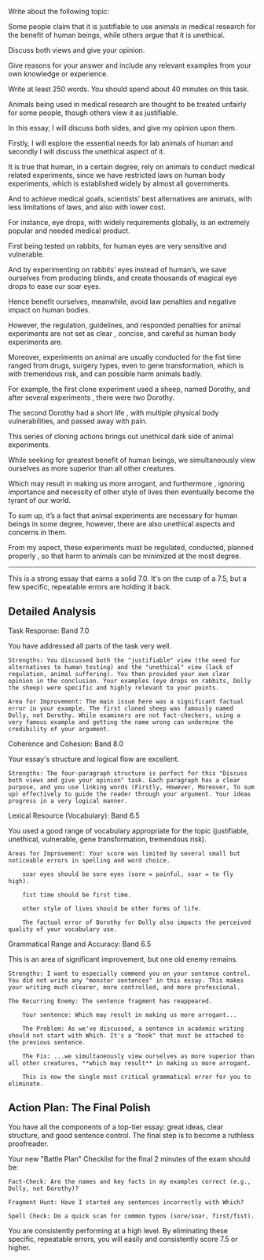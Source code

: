 Write about the following topic:

Some people claim that it is justifiable to use animals in medical research for the benefit of human beings, while others argue that it is unethical.

Discuss both views and give your opinion.

Give reasons for your answer and include any relevant examples from your own knowledge or experience.

Write at least 250 words. You should spend about 40 minutes on this task.



Animals being used in medical research are thought to be treated unfairly for some people, though others view it as justifiable.

In this essay, I will discuss both sides, and give my opinion upon them.

Firstly, I will explore the essential needs for lab animals of human and secondly I will discuss the unethical aspect of it.


It is true that human, in a certain degree, rely on animals to conduct medical related experiments, since we have restricted laws on human body experiments, which is established widely by almost all governments.

And to achieve medical goals, scientists’ best alternatives are animals, with less limitations of laws, and also with lower cost.

For instance, eye drops, with widely requirements globally, is an extremely popular and needed medical product.

First being tested on rabbits, for human eyes are very sensitive and vulnerable.

And by experimenting on rabbits’ eyes instead of human’s, we save ourselves from producing blinds, and create thousands of magical eye drops to ease our soar eyes.

Hence benefit ourselves, meanwhile, avoid law penalties and negative impact on human bodies.




However, the regulation, guidelines, and responded penalties for animal experiments are not set as clear , concise, and careful as human body experiments are.

Moreover, experiments on animal  are usually conducted for the fist time ranged from drugs, surgery types, even to gene transformation, which is with tremendous risk, and can possible harm animals badly.

For example, the first clone experiment used a sheep, named Dorothy, and after several experiments , there were two Dorothy.

The second Dorothy had a short life , with multiple physical body vulnerabilities, and passed away with pain.

This series of cloning actions brings out unethical dark side of animal experiments.

While seeking for greatest benefit of human beings, we simultaneously view ourselves as more superior than all other creatures.

Which may result in making us more arrogant, and furthermore , ignoring importance and necessity of other style of lives then eventually become the tyrant of our world.


To sum up, it’s a fact that animal experiments are necessary for human beings in some degree, however, there are also unethical aspects and concerns in them.

From my aspect, these experiments must be regulated, conducted, planned properly , so that harm to animals can be minimized at the most degree. 
___
This is a strong essay that earns a solid 7.0. It's on the cusp of a 7.5, but a few specific, repeatable errors are holding it back.

## Detailed Analysis

Task Response: Band 7.0

You have addressed all parts of the task very well.

    Strengths: You discussed both the "justifiable" view (the need for alternatives to human testing) and the "unethical" view (lack of regulation, animal suffering). You then provided your own clear opinion in the conclusion. Your examples (eye drops on rabbits, Dolly the sheep) were specific and highly relevant to your points.

    Area for Improvement: The main issue here was a significant factual error in your example. The first cloned sheep was famously named Dolly, not Dorothy. While examiners are not fact-checkers, using a very famous example and getting the name wrong can undermine the credibility of your argument.

Coherence and Cohesion: Band 8.0

Your essay's structure and logical flow are excellent.

    Strengths: The four-paragraph structure is perfect for this "Discuss both views and give your opinion" task. Each paragraph has a clear purpose, and you use linking words (Firstly, However, Moreover, To sum up) effectively to guide the reader through your argument. Your ideas progress in a very logical manner.

Lexical Resource (Vocabulary): Band 6.5

You used a good range of vocabulary appropriate for the topic (justifiable, unethical, vulnerable, gene transformation, tremendous risk).

    Areas for Improvement: Your score was limited by several small but noticeable errors in spelling and word choice.

        soar eyes should be sore eyes (sore = painful, soar = to fly high).

        fist time should be first time.

        other style of lives should be other forms of life.

        The factual error of Dorothy for Dolly also impacts the perceived quality of your vocabulary use.

Grammatical Range and Accuracy: Band 6.5

This is an area of significant improvement, but one old enemy remains.

    Strengths: I want to especially commend you on your sentence control. You did not write any "monster sentences" in this essay. This makes your writing much clearer, more controlled, and more professional.

    The Recurring Enemy: The sentence fragment has reappeared.

        Your sentence: Which may result in making us more arrogant...

        The Problem: As we've discussed, a sentence in academic writing should not start with Which. It's a "hook" that must be attached to the previous sentence.

        The Fix: ...we simultaneously view ourselves as more superior than all other creatures, **which may result** in making us more arrogant.

        This is now the single most critical grammatical error for you to eliminate.

## Action Plan: The Final Polish

You have all the components of a top-tier essay: great ideas, clear structure, and good sentence control. The final step is to become a ruthless proofreader.

Your new "Battle Plan" Checklist for the final 2 minutes of the exam should be:

    Fact-Check: Are the names and key facts in my examples correct (e.g., Dolly, not Dorothy)?

    Fragment Hunt: Have I started any sentences incorrectly with Which?

    Spell Check: Do a quick scan for common typos (sore/soar, first/fist).

You are consistently performing at a high level. By eliminating these specific, repeatable errors, you will easily and consistently score 7.5 or higher.